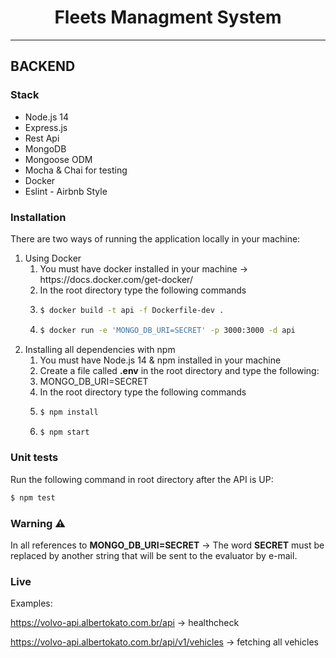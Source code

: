 <h1 align="center">Fleets Managment System</h1>
<hr>

## BACKEND
### Stack

<ul>
  <li>Node.js 14</li>
  <li>Express.js</li>
  <li>Rest Api</li>
  <li>MongoDB</li>
  <li>Mongoose ODM</li>
  <li>Mocha & Chai for testing</li>
  <li> Docker </li>
  <li>Eslint - Airbnb Style</li>
</ul>


### Installation

There are two ways of running the application locally in your machine:

<ol>
  <li>
    Using Docker
    <ol>
      <li>You must have docker installed in your machine -> https://docs.docker.com/get-docker/</li>
      <li>In the root directory type the following commands</li> 
      <li>
        
```bash
$ docker build -t api -f Dockerfile-dev .
```
   </li>
         <li>
        
```bash
$ docker run -e 'MONGO_DB_URI=SECRET' -p 3000:3000 -d api
```
   </li>
    </ol>
  </li>
  <li>Installing all dependencies with npm
    <ol>
      <li>You must have Node.js 14 & npm installed in your machine</li>
      <li>Create a file called <b>.env</b> in the root directory and type the following:</li>
      <li>MONGO_DB_URI=SECRET</li>
      <li>In the root directory type the following commands</li>
      <li>
        
```bash
$ npm install
```
   </li>
             <li>
        
```bash
$ npm start
```
   </li>
   </ol>
  </li>
</ol>

### Unit tests
Run the following command in root directory after the API is UP:
```bash
$ npm test
```

### Warning :warning:
In all references to <b>MONGO_DB_URI=SECRET</b> -> The word <b>SECRET</b> must be replaced by another string that will be sent to the evaluator by e-mail.

### Live
Examples:

https://volvo-api.albertokato.com.br/api -> healthcheck

https://volvo-api.albertokato.com.br/api/v1/vehicles -> fetching all vehicles

